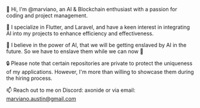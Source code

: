 👋 Hi, I'm @marviano, an AI & Blockchain enthusiast with a passion for coding and project management.

:pushpin: I specialize in Flutter, and Laravel, and have a keen interest in integrating AI into my projects to enhance efficiency and effectiveness. 

:pushpin: I believe in the power of AI, that we will be getting enslaved by AI in the future. So we have to enslave them while we can now :poop:

🔒 Please note that certain repositories are private to protect the uniqueness of my applications. However, I'm more than willing to showcase them during the hiring process.

📫 Reach out to me on Discord: axonide or via email: marviano.austin@gmail.com

<!---
marviano/marviano is a ✨ special ✨ repository because its `README.md` (this file) appears on your GitHub profile.
You can click the Preview link to take a look at your changes.
--->
